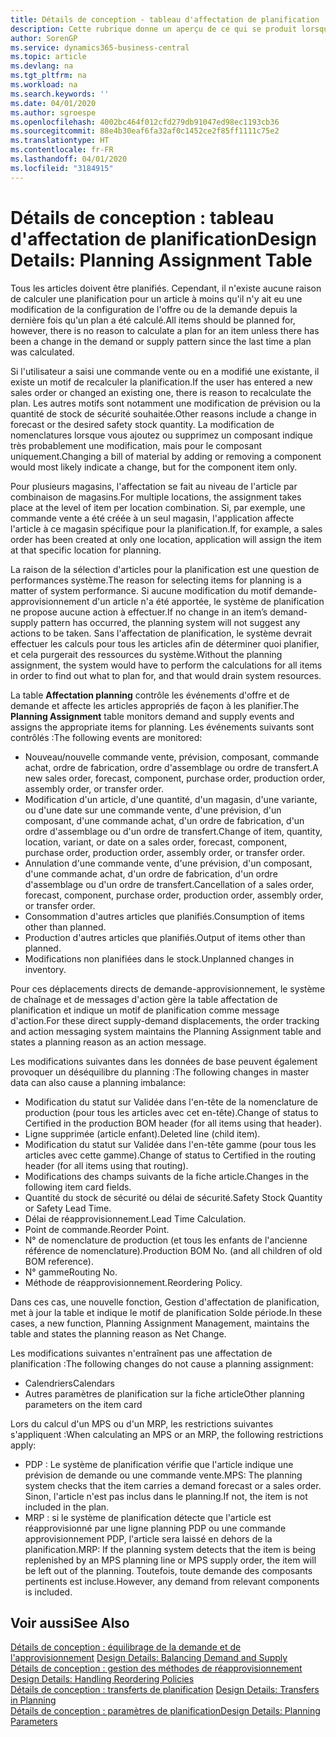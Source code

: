 ```yaml
---
title: Détails de conception - tableau d'affectation de planification | Microsoft Docs
description: Cette rubrique donne un aperçu de ce qui se produit lorsque vous modifiez la planification d'un article.
author: SorenGP
ms.service: dynamics365-business-central
ms.topic: article
ms.devlang: na
ms.tgt_pltfrm: na
ms.workload: na
ms.search.keywords: ''
ms.date: 04/01/2020
ms.author: sgroespe
ms.openlocfilehash: 4002bc464f012cfd279db91047ed98ec1193cb36
ms.sourcegitcommit: 88e4b30eaf6fa32af0c1452ce2f85ff1111c75e2
ms.translationtype: HT
ms.contentlocale: fr-FR
ms.lasthandoff: 04/01/2020
ms.locfileid: "3184915"
---
```

# <a name="design-details-planning-assignment-table"></a><span data-ttu-id="af664-103">Détails de conception : tableau d'affectation de planification</span><span class="sxs-lookup"><span data-stu-id="af664-103">Design Details: Planning Assignment Table</span></span>
<span data-ttu-id="af664-104">Tous les articles doivent être planifiés. Cependant, il n'existe aucune raison de calculer une planification pour un article à moins qu'il n'y ait eu une modification de la configuration de l'offre ou de la demande depuis la dernière fois qu'un plan a été calculé.</span><span class="sxs-lookup"><span data-stu-id="af664-104">All items should be planned for, however, there is no reason to calculate a plan for an item unless there has been a change in the demand or supply pattern since the last time a plan was calculated.</span></span>  

<span data-ttu-id="af664-105">Si l'utilisateur a saisi une commande vente ou en a modifié une existante, il existe un motif de recalculer la planification.</span><span class="sxs-lookup"><span data-stu-id="af664-105">If the user has entered a new sales order or changed an existing one, there is reason to recalculate the plan.</span></span> <span data-ttu-id="af664-106">Les autres motifs sont notamment une modification de prévision ou la quantité de stock de sécurité souhaitée.</span><span class="sxs-lookup"><span data-stu-id="af664-106">Other reasons include a change in forecast or the desired safety stock quantity.</span></span> <span data-ttu-id="af664-107">La modification de nomenclatures lorsque vous ajoutez ou supprimez un composant indique très probablement une modification, mais pour le composant uniquement.</span><span class="sxs-lookup"><span data-stu-id="af664-107">Changing a bill of material by adding or removing a component would most likely indicate a change, but for the component item only.</span></span>  

<span data-ttu-id="af664-108">Pour plusieurs magasins, l'affectation se fait au niveau de l'article par combinaison de magasins.</span><span class="sxs-lookup"><span data-stu-id="af664-108">For multiple locations, the assignment takes place at the level of item per location combination.</span></span> <span data-ttu-id="af664-109">Si, par exemple, une commande vente a été créée à un seul magasin, l'application affecte l'article à ce magasin spécifique pour la planification.</span><span class="sxs-lookup"><span data-stu-id="af664-109">If, for example, a sales order has been created at only one location, application will assign the item at that specific location for planning.</span></span>  

<span data-ttu-id="af664-110">La raison de la sélection d'articles pour la planification est une question de performances système.</span><span class="sxs-lookup"><span data-stu-id="af664-110">The reason for selecting items for planning is a matter of system performance.</span></span> <span data-ttu-id="af664-111">Si aucune modification du motif demande-approvisionnement d'un article n'a été apportée, le système de planification ne propose aucune action à effectuer.</span><span class="sxs-lookup"><span data-stu-id="af664-111">If no change in an item’s demand-supply pattern has occurred, the planning system will not suggest any actions to be taken.</span></span> <span data-ttu-id="af664-112">Sans l'affectation de planification, le système devrait effectuer les calculs pour tous les articles afin de déterminer quoi planifier, et cela purgerait des ressources du système.</span><span class="sxs-lookup"><span data-stu-id="af664-112">Without the planning assignment, the system would have to perform the calculations for all items in order to find out what to plan for, and that would drain system resources.</span></span>  

<span data-ttu-id="af664-113">La table **Affectation planning** contrôle les événements d'offre et de demande et affecte les articles appropriés de façon à les planifier.</span><span class="sxs-lookup"><span data-stu-id="af664-113">The **Planning Assignment** table monitors demand and supply events and assigns the appropriate items for planning.</span></span> <span data-ttu-id="af664-114">Les événements suivants sont contrôlés :</span><span class="sxs-lookup"><span data-stu-id="af664-114">The following events are monitored:</span></span>  

* <span data-ttu-id="af664-115">Nouveau/nouvelle commande vente, prévision, composant, commande achat, ordre de fabrication, ordre d'assemblage ou ordre de transfert.</span><span class="sxs-lookup"><span data-stu-id="af664-115">A new sales order, forecast, component, purchase order, production order, assembly order, or transfer order.</span></span>  
* <span data-ttu-id="af664-116">Modification d'un article, d'une quantité, d'un magasin, d'une variante, ou d'une date sur une commande vente, d'une prévision, d'un composant, d'une commande achat, d'un ordre de fabrication, d'un ordre d'assemblage ou d'un ordre de transfert.</span><span class="sxs-lookup"><span data-stu-id="af664-116">Change of item, quantity, location, variant, or date on a sales order, forecast, component, purchase order, production order, assembly order, or transfer order.</span></span>  
* <span data-ttu-id="af664-117">Annulation d'une commande vente, d'une prévision, d'un composant, d'une commande achat, d'un ordre de fabrication, d'un ordre d'assemblage ou d'un ordre de transfert.</span><span class="sxs-lookup"><span data-stu-id="af664-117">Cancellation of a sales order, forecast, component, purchase order, production order, assembly order, or transfer order.</span></span>  
* <span data-ttu-id="af664-118">Consommation d'autres articles que planifiés.</span><span class="sxs-lookup"><span data-stu-id="af664-118">Consumption of items other than planned.</span></span>  
* <span data-ttu-id="af664-119">Production d'autres articles que planifiés.</span><span class="sxs-lookup"><span data-stu-id="af664-119">Output of items other than planned.</span></span>  
* <span data-ttu-id="af664-120">Modifications non planifiées dans le stock.</span><span class="sxs-lookup"><span data-stu-id="af664-120">Unplanned changes in inventory.</span></span>  

<span data-ttu-id="af664-121">Pour ces déplacements directs de demande-approvisionnement, le système de chaînage et de messages d'action gère la table affectation de planification et indique un motif de planification comme message d'action.</span><span class="sxs-lookup"><span data-stu-id="af664-121">For these direct supply-demand displacements, the order tracking and action messaging system maintains the Planning Assignment table and states a planning reason as an action message.</span></span>  

<span data-ttu-id="af664-122">Les modifications suivantes dans les données de base peuvent également provoquer un déséquilibre du planning :</span><span class="sxs-lookup"><span data-stu-id="af664-122">The following changes in master data can also cause a planning imbalance:</span></span>  

* <span data-ttu-id="af664-123">Modification du statut sur Validée dans l'en-tête de la nomenclature de production (pour tous les articles avec cet en-tête).</span><span class="sxs-lookup"><span data-stu-id="af664-123">Change of status to Certified in the production BOM header (for all items using that header).</span></span>  
* <span data-ttu-id="af664-124">Ligne supprimée (article enfant).</span><span class="sxs-lookup"><span data-stu-id="af664-124">Deleted line (child item).</span></span>  
* <span data-ttu-id="af664-125">Modification du statut sur Validée dans l'en-tête gamme (pour tous les articles avec cette gamme).</span><span class="sxs-lookup"><span data-stu-id="af664-125">Change of status to Certified in the routing header (for all items using that routing).</span></span>  
* <span data-ttu-id="af664-126">Modifications des champs suivants de la fiche article.</span><span class="sxs-lookup"><span data-stu-id="af664-126">Changes in the following item card fields.</span></span>  
* <span data-ttu-id="af664-127">Quantité du stock de sécurité ou délai de sécurité.</span><span class="sxs-lookup"><span data-stu-id="af664-127">Safety Stock Quantity or Safety Lead Time.</span></span>  
* <span data-ttu-id="af664-128">Délai de réapprovisionnement.</span><span class="sxs-lookup"><span data-stu-id="af664-128">Lead Time Calculation.</span></span>  
* <span data-ttu-id="af664-129">Point de commande.</span><span class="sxs-lookup"><span data-stu-id="af664-129">Reorder Point.</span></span>  
* <span data-ttu-id="af664-130">N° de nomenclature de production (et tous les enfants de l'ancienne référence de nomenclature).</span><span class="sxs-lookup"><span data-stu-id="af664-130">Production BOM No. (and all children of old BOM reference).</span></span>  
* <span data-ttu-id="af664-131">N° gamme</span><span class="sxs-lookup"><span data-stu-id="af664-131">Routing No.</span></span>  
* <span data-ttu-id="af664-132">Méthode de réapprovisionnement.</span><span class="sxs-lookup"><span data-stu-id="af664-132">Reordering Policy.</span></span>  

<span data-ttu-id="af664-133">Dans ces cas, une nouvelle fonction, Gestion d'affectation de planification, met à jour la table et indique le motif de planification Solde période.</span><span class="sxs-lookup"><span data-stu-id="af664-133">In these cases, a new function, Planning Assignment Management, maintains the table and states the planning reason as Net Change.</span></span>  

<span data-ttu-id="af664-134">Les modifications suivantes n'entraînent pas une affectation de planification :</span><span class="sxs-lookup"><span data-stu-id="af664-134">The following changes do not cause a planning assignment:</span></span>  

* <span data-ttu-id="af664-135">Calendriers</span><span class="sxs-lookup"><span data-stu-id="af664-135">Calendars</span></span>  
* <span data-ttu-id="af664-136">Autres paramètres de planification sur la fiche article</span><span class="sxs-lookup"><span data-stu-id="af664-136">Other planning parameters on the item card</span></span>  

<span data-ttu-id="af664-137">Lors du calcul d'un MPS ou d'un MRP, les restrictions suivantes s'appliquent :</span><span class="sxs-lookup"><span data-stu-id="af664-137">When calculating an MPS or an MRP, the following restrictions apply:</span></span>  

* <span data-ttu-id="af664-138">PDP : Le système de planification vérifie que l'article indique une prévision de demande ou une commande vente.</span><span class="sxs-lookup"><span data-stu-id="af664-138">MPS: The planning system checks that the item carries a demand forecast or a sales order.</span></span> <span data-ttu-id="af664-139">Sinon, l'article n'est pas inclus dans le planning.</span><span class="sxs-lookup"><span data-stu-id="af664-139">If not, the item is not included in the plan.</span></span>  
* <span data-ttu-id="af664-140">MRP : si le système de planification détecte que l'article est réapprovisionné par une ligne planning PDP ou une commande approvisionnement PDP, l'article sera laissé en dehors de la planification.</span><span class="sxs-lookup"><span data-stu-id="af664-140">MRP: If the planning system detects that the item is being replenished by an MPS planning line or MPS supply order, the item will be left out of the planning.</span></span> <span data-ttu-id="af664-141">Toutefois, toute demande des composants pertinents est incluse.</span><span class="sxs-lookup"><span data-stu-id="af664-141">However, any demand from relevant components is included.</span></span>  

## <a name="see-also"></a><span data-ttu-id="af664-142">Voir aussi</span><span class="sxs-lookup"><span data-stu-id="af664-142">See Also</span></span>  
<span data-ttu-id="af664-143">[Détails de conception : équilibrage de la demande et de l'approvisionnement](design-details-balancing-demand-and-supply.md) </span><span class="sxs-lookup"><span data-stu-id="af664-143">[Design Details: Balancing Demand and Supply](design-details-balancing-demand-and-supply.md) </span></span>  
<span data-ttu-id="af664-144">[Détails de conception : gestion des méthodes de réapprovisionnement](design-details-handling-reordering-policies.md) </span><span class="sxs-lookup"><span data-stu-id="af664-144">[Design Details: Handling Reordering Policies](design-details-handling-reordering-policies.md) </span></span>  
<span data-ttu-id="af664-145">[Détails de conception : transferts de planification](design-details-transfers-in-planning.md) </span><span class="sxs-lookup"><span data-stu-id="af664-145">[Design Details: Transfers in Planning](design-details-transfers-in-planning.md) </span></span>  
[<span data-ttu-id="af664-146">Détails de conception : paramètres de planification</span><span class="sxs-lookup"><span data-stu-id="af664-146">Design Details: Planning Parameters</span></span>](design-details-planning-parameters.md)  
